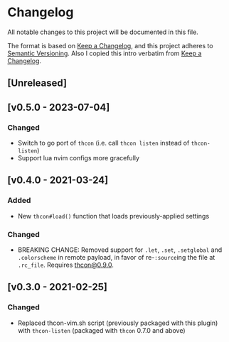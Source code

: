 # Changelog
All notable changes to this project will be documented in this file.

The format is based on [Keep a Changelog](https://keepachangelog.com/en/1.0.0/),
and this project adheres to [Semantic Versioning](https://semver.org/spec/v2.0.0.html).
Also I copied this intro verbatim from [Keep a Changelog](https://keepachangelog.com/en/1.0.0/).

## [Unreleased]

## [v0.5.0 - 2023-07-04]
### Changed
* Switch to go port of `thcon` (i.e. call `thcon listen` instead of `thcon-listen`)
* Support lua nvim configs more gracefully

## [v0.4.0 - 2021-03-24]
### Added
* New `thcon#load()` function that loads previously-applied settings

### Changed
* BREAKING CHANGE: Removed support for `.let`, `.set`, `.setglobal` and `.colorscheme` in remote payload, in favor of re-`:source`ing the file at `.rc_file`.  Requires thcon@0.9.0.

## [v0.3.0 - 2021-02-25]
### Changed
* Replaced thcon-vim.sh script (previously packaged with this plugin) with `thcon-listen` (packaged with `thcon` 0.7.0 and above)
